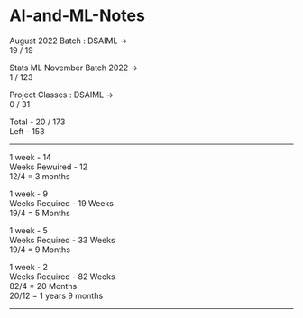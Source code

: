 # AI-and-ML-Notes

August 2022 Batch : DSAIML ->   \
19 / 19

Stats ML November Batch 2022 ->  \
1 / 123 

Project Classes : DSAIML ->  \
0 / 31


Total -  20 / 173 \
Left - 153

---

1 week - 14 \
Weeks Rewuired - 12 \
12/4 = 3 months

1 week - 9  \
Weeks Required - 19 Weeks \
19/4 = 5 Months 

1 week - 5 \
Weeks Required - 33 Weeks \
19/4 = 9 Months 

1 week - 2 \
Weeks Required - 82 Weeks \
82/4 = 20 Months \
20/12 = 1 years 9 months 

---